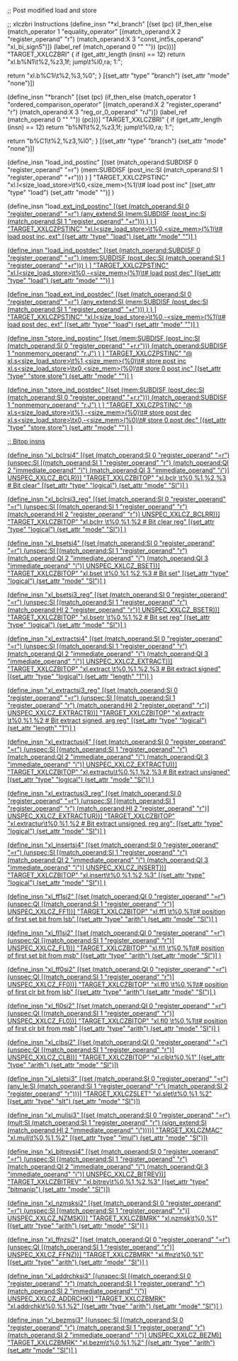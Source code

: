 ;; Post modified load and store


;; xlczbri Instructions
(define_insn "*xl_branch<mode>"
  [(set (pc)
    (if_then_else
     (match_operator 1 "equality_operator"
             [(match_operand:X 2 "register_operand" "r")
              (match_operand:X 3 "const_int5s_operand" "xl_bi_sign5")])
     (label_ref (match_operand 0 "" ""))
     (pc)))]
  "TARGET_XXLCZBRI"
{
  if (get_attr_length (insn) == 12)
    return "xl.b%N1\t%2,%z3,1f; jump\t%l0,ra; 1:";

  return "xl.b%C1i\t%2,%3,%0";
}
  [(set_attr "type" "branch")
   (set_attr "mode" "none")])

(define_insn "*branch<mode>"
  [(set (pc)
        (if_then_else
         (match_operator 1 "ordered_comparison_operator"
                         [(match_operand:X 2 "register_operand" "r")
                          (match_operand:X 3 "reg_or_0_operand" "rJ")])
         (label_ref (match_operand 0 "" ""))
         (pc)))]
  "TARGET_XXLCZBRI"
{
  if (get_attr_length (insn) == 12)
    return "b%N1\t%2,%z3,1f; jump\t%l0,ra; 1:";

  return "b%C1\t%2,%z3,%l0";
}
  [(set_attr "type" "branch")
   (set_attr "mode" "none")])
   
(define_insn "load<mode>_ind_postinc"
  [(set (match_operand:SUBDISF 0 "register_operand" "=r")
        (mem:SUBDISF (post_inc:SI (match_operand:SI 1 "register_operand" "+r")))
   )
  ]
  "TARGET_XXLCZPSTINC"
  "xl.l<size_load_store>\t%0,<size_mem>(%1)\t# load post inc"
  [(set_attr "type" "load")
   (set_attr "mode" "<LDSTINDMODE>")]
)

(define_insn "load<mode>_<u>ext_ind_postinc"
  [(set (match_operand:SI 0 "register_operand" "=r")
        (any_extend:SI
             (mem:SUBDISF (post_inc:SI (match_operand:SI 1 "register_operand" "+r")))
        )
   )
  ]
  "TARGET_XXLCZPSTINC"
  "xl.l<size_load_store><u>\t%0,<size_mem>(%1)\t# load post inc, ext"
  [(set_attr "type" "load")
   (set_attr "mode" "<LDSTINDMODE>")]
)

(define_insn "load<mode>_ind_postdec"
  [(set (match_operand:SUBDISF 0 "register_operand" "=r")
        (mem:SUBDISF (post_dec:SI (match_operand:SI 1 "register_operand" "+r")))
   )
  ]
  "TARGET_XXLCZPSTINC"
  "xl.l<size_load_store>\t%0,-<size_mem>(%1)\t# load post dec"
  [(set_attr "type" "load")
   (set_attr "mode" "<LDSTINDMODE>")]
)

(define_insn "load<mode>_<u>ext_ind_postdec"
  [(set (match_operand:SI 0 "register_operand" "=r")
        (any_extend:SI
             (mem:SUBDISF (post_dec:SI (match_operand:SI 1 "register_operand" "+r")))
        )
   )
  ]
  "TARGET_XXLCZPSTINC"
  "xl.l<size_load_store><u>\t%0,-<size_mem>(%1)\t# load post dec, ext"
  [(set_attr "type" "load")
   (set_attr "mode" "<LDSTINDMODE>")]
)

(define_insn "store<mode>_ind_postinc"
  [(set (mem:SUBDISF (post_inc:SI (match_operand:SI 0 "register_operand" "+r,r")))
        (match_operand:SUBDISF 1 "nonmemory_operand" "r,J")
   )
  ]
  "TARGET_XXLCZPSTINC"
  "@
   xl.s<size_load_store>\t%1,<size_mem>(%0)\t# store post inc
   xl.s<size_load_store>\tx0,<size_mem>(%0)\t# store 0 post inc"
  [(set_attr "type" "store,store")
   (set_attr "mode" "<LDSTINDMODE>")]
)

(define_insn "store<mode>_ind_postdec"
  [(set (mem:SUBDISF (post_dec:SI (match_operand:SI 0 "register_operand" "+r,r")))
        (match_operand:SUBDISF 1 "nonmemory_operand" "r,J")
   )
  ]
  "TARGET_XXLCZPSTINC"
  "@
   xl.s<size_load_store>\t%1,-<size_mem>(%0)\t# store post dec
   xl.s<size_load_store>\tx0,-<size_mem>(%0)\t# store 0 post dec"
  [(set_attr "type" "store,store")
   (set_attr "mode" "<LDSTINDMODE>")]
)

;; Bitop insns

(define_insn "xl_bclrsi4"
  [(set (match_operand:SI 0 "register_operand" "=r")
    (unspec:SI [(match_operand:SI 1 "register_operand" "r")
                (match_operand:QI 2 "immediate_operand" "i")
                (match_operand:QI 3 "immediate_operand" "i")]
  UNSPEC_XXLCZ_BCLR))]
"TARGET_XXLCZBITOP"
"xl.bclr \t%0,%1,%2,%3 # Bit clear"
[(set_attr "type" "logical")
 (set_attr "mode" "SI")]
)

(define_insn "xl_bclrsi3_reg"
  [(set (match_operand:SI 0 "register_operand" "=r")
    (unspec:SI [(match_operand:SI 1 "register_operand" "r")
                (match_operand:HI 2 "register_operand" "r")]
  UNSPEC_XXLCZ_BCLRR))]
  "TARGET_XXLCZBITOP"
  "xl.bclrr \t%0,%1,%2 # Bit clear reg"
[(set_attr "type" "logical")
 (set_attr "mode" "SI")]
)

(define_insn "xl_bsetsi4"
  [(set (match_operand:SI 0 "register_operand" "=r")
    (unspec:SI [(match_operand:SI 1 "register_operand" "r")
                (match_operand:QI 2 "immediate_operand" "i")
                (match_operand:QI 3 "immediate_operand" "i")]
  UNSPEC_XXLCZ_BSET))]
  "TARGET_XXLCZBITOP"
  "xl.bset \t%0,%1,%2,%3 # Bit set"
[(set_attr "type" "logical")
 (set_attr "mode" "SI")]
)

(define_insn "xl_bsetsi3_reg"
  [(set (match_operand:SI 0 "register_operand" "=r")
    (unspec:SI [(match_operand:SI 1 "register_operand" "r")
                (match_operand:HI 2 "register_operand" "r")]
  UNSPEC_XXLCZ_BSETR))]
  "TARGET_XXLCZBITOP"
  "xl.bsetr \t%0,%1,%2 # Bit set reg"
[(set_attr "type" "logical")
 (set_attr "mode" "SI")]
)

(define_insn "xl_extractsi4"
  [(set (match_operand:SI 0 "register_operand" "=r")
    (unspec:SI [(match_operand:SI 1 "register_operand" "r")
                (match_operand:QI 2 "immediate_operand" "i")
                (match_operand:QI 3 "immediate_operand" "i")]
  UNSPEC_XXLCZ_EXTRACT))]
  "TARGET_XXLCZBITOP"
  "xl.extract \t%0,%1,%2,%3 # Bit extract signed"
  [(set_attr "type" "logical")
   (set_attr "length" "1")]
)

(define_insn "xl_extractsi3_reg"
  [(set (match_operand:SI 0 "register_operand" "=r")
    (unspec:SI [(match_operand:SI 1 "register_operand" "r")
                (match_operand:HI 2 "register_operand" "r")]
  UNSPEC_XXLCZ_EXTRACTR))]
  "TARGET_XXLCZBITOP"
  "xl.extractr \t%0,%1,%2 # Bit extract signed, arg reg"
  [(set_attr "type" "logical")
   (set_attr "length" "1")]
)

(define_insn "xl_extractusi4"
  [(set (match_operand:SI 0 "register_operand" "=r")
    (unspec:SI [(match_operand:SI 1 "register_operand" "r")
                (match_operand:QI 2 "immediate_operand" "i")
                (match_operand:QI 3 "immediate_operand" "i")]
  UNSPEC_XXLCZ_EXTRACTU))]
  "TARGET_XXLCZBITOP"
  "xl.extractu\t%0,%1,%2,%3 # Bit extract unsigned"
[(set_attr "type" "logical")
 (set_attr "mode" "SI")]
)

(define_insn "xl_extractusi3_reg"
  [(set (match_operand:SI 0 "register_operand" "=r")
    (unspec:SI [(match_operand:SI 1 "register_operand" "r")
                (match_operand:HI 2 "register_operand" "r")]
  UNSPEC_XXLCZ_EXTRACTUR))]
  "TARGET_XXLCZBITOP"
  "xl.extractur\t%0,%1,%2 # Bit extract unsigned, reg arg";
[(set_attr "type" "logical")
 (set_attr "mode" "SI")]
)

(define_insn "xl_insertsi4"
  [(set (match_operand:SI 0 "register_operand" "=r")
    (unspec:SI [(match_operand:SI 1 "register_operand" "r")
                (match_operand:QI 2 "immediate_operand" "i")
                (match_operand:QI 3 "immediate_operand" "i")]
  UNSPEC_XXLCZ_INSERT))]
  "TARGET_XXLCZBITOP"
  "xl.insert\t%0,%1,%2,%3"
[(set_attr "type" "logical")
 (set_attr "mode" "SI")]
)

(define_insn "xl_ff1si2"
  [(set (match_operand:QI 0 "register_operand" "=r")
    (unspec:QI [(match_operand:SI 1 "register_operand" "r")]
  UNSPEC_XXLCZ_FF1))]
"TARGET_XXLCZBITOP"
"xl.ff1 \t%0,%1\t# position of first set bit from lsb"
[(set_attr "type" "arith")
 (set_attr "mode" "SI")]
)

(define_insn "xl_fl1si2"
  [(set (match_operand:QI 0 "register_operand" "=r")
    (unspec:QI [(match_operand:SI 1 "register_operand" "r")]
  UNSPEC_XXLCZ_FL1))]
"TARGET_XXLCZBITOP"
"xl.fl1 \t%0,%1\t# position of first set bit from msb"
[(set_attr "type" "arith")
 (set_attr "mode" "SI")]
)

(define_insn "xl_ff0si2"
  [(set (match_operand:QI 0 "register_operand" "=r")
    (unspec:QI [(match_operand:SI 1 "register_operand" "r")]
  UNSPEC_XXLCZ_FF0))]
"TARGET_XXLCZBITOP"
"xl.ff0 \t%0,%1\t# position of first clr bit from lsb"
[(set_attr "type" "arith")
 (set_attr "mode" "SI")]
)

(define_insn "xl_fl0si2"
  [(set (match_operand:QI 0 "register_operand" "=r")
    (unspec:QI [(match_operand:SI 1 "register_operand" "r")]
  UNSPEC_XXLCZ_FL0))]
"TARGET_XXLCZBITOP"
"xl.fl0 \t%0,%1\t# position of first clr bit from msb"
[(set_attr "type" "arith")
 (set_attr "mode" "SI")]
)

(define_insn "xl_clbsi2"
  [(set (match_operand:QI 0 "register_operand" "=r")
        (unspec:QI [(match_operand:SI 1 "register_operand" "r")] UNSPEC_XXLCZ_CLB))]
  "TARGET_XXLCZBITOP"
  "xl.clb\t%0,%1"
  [(set_attr "type" "arith")
   (set_attr "mode" "SI")])

(define_insn "xl_slet<u>si3"
  [(set (match_operand:SI 0 "register_operand" "=r")
        (any_le:SI (match_operand:SI 1 "register_operand" "r")
                   (match_operand:SI 2 "register_operand" "r")))]
  "TARGET_XXLCZSLET"
  "xl.slet<u>\t%0,%1,%2"
  [(set_attr "type" "slt")
   (set_attr "mode" "SI")])


(define_insn "xl_mulisi3"
  [(set (match_operand:SI  0 "register_operand" "=r")
  (mult:SI (match_operand:SI 1 "register_operand" "r")
           (sign_extend:SI
           (match_operand:HI 2 "immediate_operand" "i"))))]
  "TARGET_XXLCZMAC"
  "xl.muli\t%0,%1,%2"
  [(set_attr "type" "imul")
   (set_attr "mode" "SI")])

(define_insn "xl_bitrevsi4"
  [(set (match_operand:SI 0 "register_operand" "=r")
        (unspec:SI [(match_operand:SI 1 "register_operand" "r")
                    (match_operand:QI 2 "immediate_operand" "i")
                    (match_operand:QI 3 "immediate_operand" "i")]
         UNSPEC_XXLCZ_BITREV))]
  "TARGET_XXLCZBITREV"
  "xl.bitrev\t%0,%1,%2,%3"
  [(set_attr "type" "bitmanip")
  (set_attr "mode" "SI")])

(define_insn "xl_nzmsksi2"
  [(set (match_operand:SI 0 "register_operand" "=r")
    (unspec:SI [(match_operand:SI 1 "register_operand" "r")]
  UNSPEC_XXLCZ_NZMSK))]
"TARGET_XXLCZBMRK"
"xl.nzmsk\t%0,%1"
[(set_attr "type" "arith")
 (set_attr "mode" "SI")]
)

(define_insn "xl_ffnzsi2"
  [(set (match_operand:QI 0 "register_operand" "=r")
    (unspec:QI [(match_operand:SI 1 "register_operand" "r")]
  UNSPEC_XXLCZ_FFNZ))]
"TARGET_XXLCZBMRK"
"xl.ffnz\t%0,%1"
[(set_attr "type" "arith")
 (set_attr "mode" "SI")]
)

(define_insn "xl_addrchksi3"
  [(unspec:SI [(match_operand:SI 0 "register_operand" "r")
                (match_operand:SI 1 "register_operand" "r")
                (match_operand:SI 2 "immediate_operand" "i")]
  UNSPEC_XXLCZ_ADDRCHK)]
"TARGET_XXLCZBMRK"
"xl.addrchk\t%0,%1,%2"
[(set_attr "type" "arith")
 (set_attr "mode" "SI")]
)

(define_insn "xl_bezmsi3"
  [(unspec:SI [(match_operand:SI 0 "register_operand" "r")
                (match_operand:SI 1 "register_operand" "r")
                (match_operand:SI 2 "immediate_operand" "i")]
  UNSPEC_XXLCZ_BEZM)]
"TARGET_XXLCZBMRK"
"xl.bezm\t%0,%1,%2"
[(set_attr "type" "arith")
 (set_attr "mode" "SI")]
)
